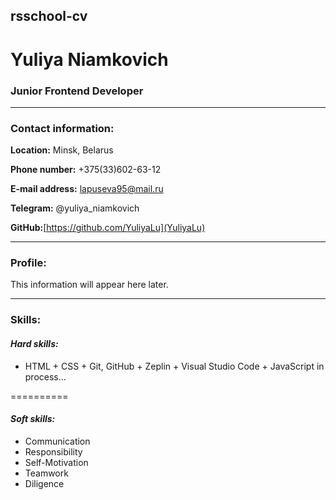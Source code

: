 ## rsschool-cv
# Yuliya Niamkovich
### Junior Frontend Developer
----------
### Contact information:

**Location:** Minsk, Belarus

**Phone number:** +375(33)602-63-12

**E-mail address:** lapuseva95@mail.ru

**Telegram:** @yuliya_niamkovich

**GitHub:**[https://github.com/YuliyaLu](YuliyaLu)
_______________
### Profile:
This information will appear here later.
______________
### Skills:

#### *Hard skills:*

   + HTML
	+ CSS
	+ Git, GitHub
	+ Zeplin
	+ Visual Studio Code
	+ JavaScript in process...

==========
#### *Soft skills:*

   + Communication
   + Responsibility
   + Self-Motivation
   + Teamwork
   + Diligence
